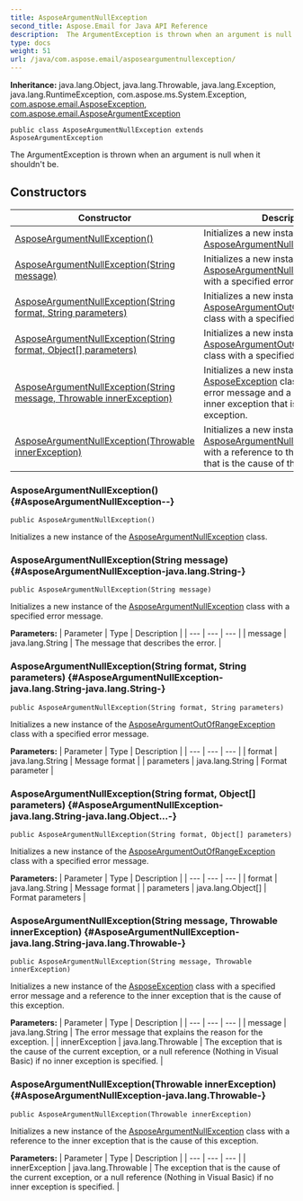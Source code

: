 ```yaml
---
title: AsposeArgumentNullException
second_title: Aspose.Email for Java API Reference
description:  The ArgumentException is thrown when an argument is null when it shouldnt be.
type: docs
weight: 51
url: /java/com.aspose.email/asposeargumentnullexception/
---
```

**Inheritance:**
java.lang.Object, java.lang.Throwable, java.lang.Exception, java.lang.RuntimeException, com.aspose.ms.System.Exception, [com.aspose.email.AsposeException](../../com.aspose.email/asposeexception), [com.aspose.email.AsposeArgumentException](../../com.aspose.email/asposeargumentexception)
```
public class AsposeArgumentNullException extends AsposeArgumentException
```

The ArgumentException is thrown when an argument is null when it shouldn't be.
## Constructors

| Constructor | Description |
| --- | --- |
| [AsposeArgumentNullException()](#AsposeArgumentNullException--) | Initializes a new instance of the [AsposeArgumentNullException](../../com.aspose.email/asposeargumentnullexception) class. |
| [AsposeArgumentNullException(String message)](#AsposeArgumentNullException-java.lang.String-) | Initializes a new instance of the [AsposeArgumentNullException](../../com.aspose.email/asposeargumentnullexception) class with a specified error message. |
| [AsposeArgumentNullException(String format, String parameters)](#AsposeArgumentNullException-java.lang.String-java.lang.String-) | Initializes a new instance of the [AsposeArgumentOutOfRangeException](../../com.aspose.email/asposeargumentoutofrangeexception) class with a specified error message. |
| [AsposeArgumentNullException(String format, Object[] parameters)](#AsposeArgumentNullException-java.lang.String-java.lang.Object...-) | Initializes a new instance of the [AsposeArgumentOutOfRangeException](../../com.aspose.email/asposeargumentoutofrangeexception) class with a specified error message. |
| [AsposeArgumentNullException(String message, Throwable innerException)](#AsposeArgumentNullException-java.lang.String-java.lang.Throwable-) | Initializes a new instance of the [AsposeException](../../com.aspose.email/asposeexception) class with a specified error message and a reference to the inner exception that is the cause of this exception. |
| [AsposeArgumentNullException(Throwable innerException)](#AsposeArgumentNullException-java.lang.Throwable-) | Initializes a new instance of the [AsposeArgumentNullException](../../com.aspose.email/asposeargumentnullexception) class with a reference to the inner exception that is the cause of this exception. |
### AsposeArgumentNullException() {#AsposeArgumentNullException--}
```
public AsposeArgumentNullException()
```


Initializes a new instance of the [AsposeArgumentNullException](../../com.aspose.email/asposeargumentnullexception) class.

### AsposeArgumentNullException(String message) {#AsposeArgumentNullException-java.lang.String-}
```
public AsposeArgumentNullException(String message)
```


Initializes a new instance of the [AsposeArgumentNullException](../../com.aspose.email/asposeargumentnullexception) class with a specified error message.

**Parameters:**
| Parameter | Type | Description |
| --- | --- | --- |
| message | java.lang.String | The message that describes the error. |

### AsposeArgumentNullException(String format, String parameters) {#AsposeArgumentNullException-java.lang.String-java.lang.String-}
```
public AsposeArgumentNullException(String format, String parameters)
```


Initializes a new instance of the [AsposeArgumentOutOfRangeException](../../com.aspose.email/asposeargumentoutofrangeexception) class with a specified error message.

**Parameters:**
| Parameter | Type | Description |
| --- | --- | --- |
| format | java.lang.String | Message format |
| parameters | java.lang.String | Format parameter |

### AsposeArgumentNullException(String format, Object[] parameters) {#AsposeArgumentNullException-java.lang.String-java.lang.Object...-}
```
public AsposeArgumentNullException(String format, Object[] parameters)
```


Initializes a new instance of the [AsposeArgumentOutOfRangeException](../../com.aspose.email/asposeargumentoutofrangeexception) class with a specified error message.

**Parameters:**
| Parameter | Type | Description |
| --- | --- | --- |
| format | java.lang.String | Message format |
| parameters | java.lang.Object[] | Format parameters |

### AsposeArgumentNullException(String message, Throwable innerException) {#AsposeArgumentNullException-java.lang.String-java.lang.Throwable-}
```
public AsposeArgumentNullException(String message, Throwable innerException)
```


Initializes a new instance of the [AsposeException](../../com.aspose.email/asposeexception) class with a specified error message and a reference to the inner exception that is the cause of this exception.

**Parameters:**
| Parameter | Type | Description |
| --- | --- | --- |
| message | java.lang.String | The error message that explains the reason for the exception. |
| innerException | java.lang.Throwable | The exception that is the cause of the current exception, or a null reference (Nothing in Visual Basic) if no inner exception is specified. |

### AsposeArgumentNullException(Throwable innerException) {#AsposeArgumentNullException-java.lang.Throwable-}
```
public AsposeArgumentNullException(Throwable innerException)
```


Initializes a new instance of the [AsposeArgumentNullException](../../com.aspose.email/asposeargumentnullexception) class with a reference to the inner exception that is the cause of this exception.

**Parameters:**
| Parameter | Type | Description |
| --- | --- | --- |
| innerException | java.lang.Throwable | The exception that is the cause of the current exception, or a null reference (Nothing in Visual Basic) if no inner exception is specified. |

